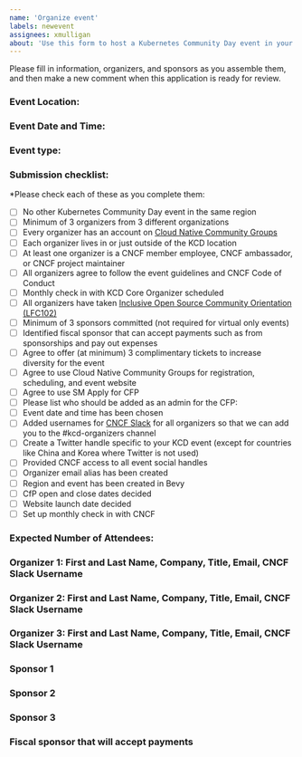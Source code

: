 ```yaml
---
name: 'Organize event'
labels: newevent
assignees: xmulligan
about: 'Use this form to host a Kubernetes Community Day event in your region'
---
```


Please fill in information, organizers, and sponsors as you assemble them, and then make a new comment when this application is ready for review.

### Event Location:

### Event Date and Time:

### Event type: 
<!-- chose virtual, hybrid, or in person -->

### Submission checklist:

*Please check each of these as you complete them:

* [ ] No other Kubernetes Community Day event in the same region 
* [ ] Minimum of 3 organizers from 3 different organizations
* [ ] Every organizer has an account on [Cloud Native Community Groups](https://community.cncf.io/)
* [ ] Each organizer lives in or just outside of the KCD location
* [ ] At least one organizer is a CNCF member employee, CNCF ambassador, or CNCF project maintainer
* [ ] All organizers agree to follow the event guidelines and CNCF Code of Conduct
* [ ] Monthly check in with KCD Core Organizer scheduled
* [ ] All organizers have taken [Inclusive Open Source Community Orientation (LFC102)](https://training.linuxfoundation.org/training/inclusive-open-source-community-orientation-lfc102/)
* [ ] Minimum of 3 sponsors committed (not required for virtual only events)
* [ ] Identified fiscal sponsor that can accept payments such as from sponsorships and pay out expenses
* [ ] Agree to offer (at minimum) 3 complimentary tickets to increase diversity for the event
* [ ] Agree to use Cloud Native Community Groups for registration, scheduling, and event website
* [ ] Agree to use SM Apply for CFP
* [ ] Please list who should be added as an admin for the CFP:
* [ ] Event date and time has been chosen
* [ ] Added usernames for [CNCF Slack](https://slack.cncf.io/) for all organizers so that we can add you to the #kcd-organizers channel
* [ ] Create a Twitter handle specific to your KCD event (except for countries like China and Korea where Twitter is not used)
* [ ] Provided CNCF access to all event social handles
* [ ] Organizer email alias has been created
* [ ] Region and event has been created in Bevy
* [ ] CfP open and close dates decided
* [ ] Website launch date decided
* [ ] Set up monthly check in with CNCF

### Expected Number of Attendees:

### Organizer 1: First and Last Name, Company, Title, Email, CNCF Slack Username
### Organizer 2: First and Last Name, Company, Title, Email, CNCF Slack Username
### Organizer 3: First and Last Name, Company, Title, Email, CNCF Slack Username

### Sponsor 1
### Sponsor 2
### Sponsor 3

### Fiscal sponsor that will accept payments
